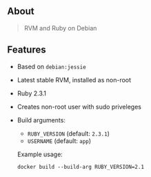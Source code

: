 ## About
> RVM and Ruby on Debian

## Features

 * Based on `debian:jessie`
 * Latest stable RVM, installed as non-root
 * Ruby 2.3.1
 * Creates non-root user with sudo priveleges
 * Build arguments:
      - `RUBY_VERSION` (default: `2.3.1`)
      - `USERNAME` (default: `app`)

      Example usage:
      ```
      docker build --build-arg RUBY_VERSION=2.1
      ```


